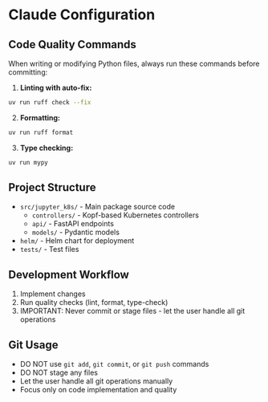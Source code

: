 # Claude Configuration

## Code Quality Commands

When writing or modifying Python files, always run these commands before committing:

1. **Linting with auto-fix:**
```bash
uv run ruff check --fix
```

2. **Formatting:**
```bash
uv run ruff format
```

3. **Type checking:**
```bash
uv run mypy
```

## Project Structure

- `src/jupyter_k8s/` - Main package source code
  - `controllers/` - Kopf-based Kubernetes controllers
  - `api/` - FastAPI endpoints
  - `models/` - Pydantic models
- `helm/` - Helm chart for deployment
- `tests/` - Test files

## Development Workflow

1. Implement changes
2. Run quality checks (lint, format, type-check)
3. IMPORTANT: Never commit or stage files - let the user handle all git operations

## Git Usage

- DO NOT use `git add`, `git commit`, or `git push` commands
- DO NOT stage any files
- Let the user handle all git operations manually
- Focus only on code implementation and quality